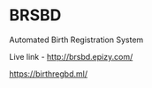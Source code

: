 # BRSBD
 Automated Birth Registration System
 
 
Live link - 
http://brsbd.epizy.com/

https://birthregbd.ml/
